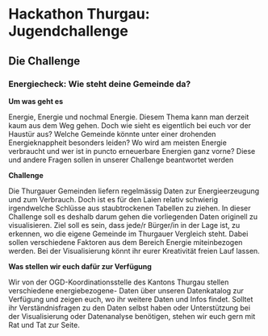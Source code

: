 # Hackathon Thurgau: Jugendchallenge
## Die Challenge
### Energiecheck: Wie steht deine Gemeinde da?

**Um was geht es**

Energie, Energie und nochmal Energie. Diesem Thema kann man derzeit kaum aus dem Weg gehen. Doch wie sieht es eigentlich bei euch vor der Haustür aus? Welche Gemeinde könnte unter einer drohenden Energieknappheit besonders leiden? Wo wird am meisten Energie verbraucht und wer ist in puncto erneuerbare Energien ganz vorne? Diese und andere Fragen sollen in unserer Challenge beantwortet werden

**Challenge**

Die Thurgauer Gemeinden liefern regelmässig Daten zur Energieerzeugung und zum Verbrauch. Doch ist es für den Laien relativ schwierig irgendwelche Schlüsse aus staubtrockenen Tabellen zu ziehen. In dieser Challenge soll es deshalb darum gehen die vorliegenden Daten originell zu visualisieren. Ziel soll es sein, dass jede/r Bürger/in in der Lage ist, zu erkennen, wo die eigene Gemeinde im Thurgauer Vergleich steht. Dabei sollen verschiedene Faktoren aus dem Bereich Energie miteinbezogen werden. Bei der Visualisierung könnt ihr eurer Kreativität freien Lauf lassen.

**Was stellen wir euch dafür zur Verfügung**

Wir von der OGD-Koordinationsstelle des Kantons Thurgau stellen verschiedene energiebezogene- Daten über unseren Datenkatalog zur Verfügung und zeigen euch, wo ihr weitere Daten und Infos findet. Solltet ihr Verständnisfragen zu den Daten selbst haben oder Unterstützung bei der Visualisierung oder Datenanalyse benötigen, stehen wir euch gern mit Rat und Tat zur Seite.
